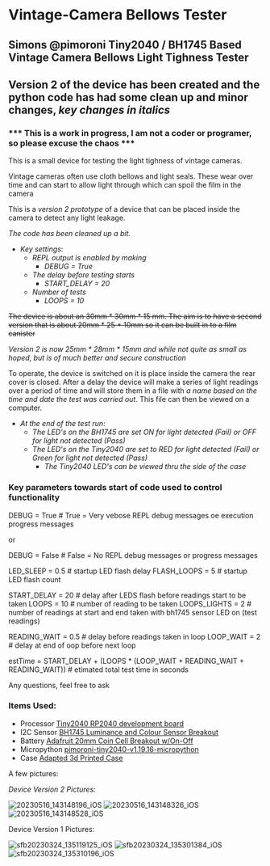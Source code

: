 # Vintage-Camera Bellows Tester

## Simons @pimoroni Tiny2040 / BH1745 Based Vintage Camera Bellows Light Tighness Tester

##  Version 2 of the device has been created and the python code has had some clean up and minor changes, *key changes in italics*

### *** This is a work in progress, I am not a coder or programer, so please excuse the chaos ***

This is a small device for testing the light tighness of vintage cameras.

Vintage cameras often use cloth bellows and light seals. These wear over time and can start to allow light through which can spoil the film in the camera

This is a *version 2 prototype* of a device that can be placed inside the camera to detect any light leakage. 

*The code has been cleaned up a bit.*

- *Key settings*:
  - *REPL output is enabled by making*
    - *DEBUG = True*
  - *The delay before testing starts* 
    - *START_DELAY  = 20*
   - *Number of tests*
     -  *LOOPS = 10*
    
~~The device is about an 30mm * 30mm * 15 mm. The aim is to have a second version that is about 20mm * 25 * 10mm so it can be built in to a film canister~~

*Version 2 is now 25mm * 28mm * 15mm and while not quite as small as hoped, but is of much better and secure construction*

To operate, the device is switched on it is place inside the camera the rear cover is closed. After a delay the device will make a series of light readings over a period of time and will store them in a file with *a name based on the time and date the test was carried out*. This file can then be viewed on a computer.

- *At the end of the test run*:
  - *The LED's on the BH1745 are set ON for light detected (Fail) or OFF for light not detected (Pass)*
  - *The LED's on the Tiny2040 are set to RED for light detected (Fail) or Green for light not detected (Pass)* 
    - *The Tiny2040 LED's can be viewed thru the side of the case*

### Key parameters towards start of code used to control functionality

DEBUG  = True		#	True = Very vebose REPL debug messages oe execution progress messages

or

DEBUG  = False	#	False = No REPL debug messages or progress messages

LED_SLEEP    = 0.5	# startup LED flash delay 
FLASH_LOOPS  = 5		# startup LED flash count

START_DELAY  = 20 	#	delay after LEDS flash before readings start to be taken
LOOPS        = 10		#	number of reading to be taken
LOOPS_LIGHTS = 2		#	number of readings at start and end taken with bh1745 sensor LED on (test readings)

READING_WAIT = 0.5	#	delay before readings taken in loop
LOOP_WAIT    = 2		#	delay at end of oop before next loop

estTime = START_DELAY + (LOOPS * (LOOP_WAIT + READING_WAIT + READING_WAIT))		#	etimated total test time in seconds

Any questions, feel free to ask

### Items Used:

- Processor   [Tiny2040 RP2040 development board](https://shop.pimoroni.com/products/tiny-2040?variant=39560012234835)
- I2C Sensor  [BH1745 Luminance and Colour Sensor Breakout](https://shop.pimoroni.com/products/bh1745-luminance-and-colour-sensor-breakout)
- Battery     [Adafruit 20mm Coin Cell Breakout w/On-Off](https://shop.pimoroni.com/products/adafruit-20mm-coin-cell-breakout-w-on-off-switch-cr2032?variant=821160901)
- Micropython [pimoroni-tiny2040-v1.19.16-micropython](https://github.com/pimoroni/pimoroni-pico/releases/download/v1.19.17/pimoroni-tiny2040-v1.19.17-micropython.uf2)
- Case        [Adapted 3d Printed Case ](https://www.printables.com/model/166430-case-for-adafruit-qt-py-rp2040-and-seeed-xiao-rp20)

A few pictures:

*Device Version 2 Pictures:*

![20230516_143148196_iOS](https://github.com/sfblackwell/vintage-camera-bellows-tester/assets/122044826/ca48cf91-c169-4742-95db-acd7dbe44c35)
![20230516_143148326_iOS](https://github.com/sfblackwell/vintage-camera-bellows-tester/assets/122044826/bf388567-c57f-487d-9acd-1e682c306d6a)
![20230516_143148528_iOS](https://github.com/sfblackwell/vintage-camera-bellows-tester/assets/122044826/0862030b-aeca-4779-8c04-7b448d23d465)

Device Version 1 Pictures: 

![sfb20230324_135119125_iOS](https://user-images.githubusercontent.com/122044826/227643167-04a63aa0-db60-46e2-8a91-41ccb641a7ea.jpg)
![sfb20230324_135301384_iOS](https://user-images.githubusercontent.com/122044826/227643170-cc44c6c6-4bff-41bc-ab28-e98cc89ba21e.jpg)
![sfb20230324_135310196_iOS](https://user-images.githubusercontent.com/122044826/227643171-db75a86b-7d8e-4d85-8a21-47e790c1387a.jpg)

